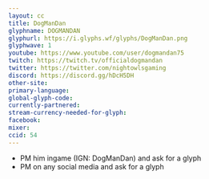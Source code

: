 ```yaml
---
layout: cc
title: DogManDan
glyphname: DOGMANDAN
glyphurl: https://i.glyphs.wf/glyphs/DogManDan.png
glyphwave: 1
youtube: https://www.youtube.com/user/dogmandan75
twitch: https://twitch.tv/officialdogmandan
twitter: https://twitter.com/nightowlsgaming
discord: https://discord.gg/hDcH5DH
other-site: 
primary-language: 
global-glyph-code: 
currently-partnered: 
stream-currency-needed-for-glyph: 
facebook: 
mixer: 
ccid: 54
---
```

* PM him ingame (IGN: DogManDan) and ask for a glyph
* PM on any social media and ask for a glyph
